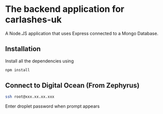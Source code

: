 # The backend application for carlashes-uk

A Node.JS application that uses Express connected to a Mongo Database.

## Installation

Install all the dependencies using

```bash
npm install
```

## Connect to Digital Ocean (From Zephyrus)

```bash
ssh root@xxx.xx.xx.xxx
```

Enter droplet password when prompt appears
